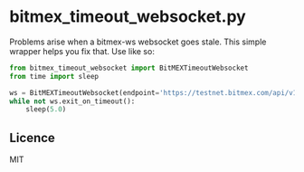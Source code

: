 # bitmex_timeout_websocket.py

Problems arise when a bitmex-ws websocket goes stale. This simple wrapper helps you fix that. Use like so:

```python
from bitmex_timeout_websocket import BitMEXTimeoutWebsocket
from time import sleep

ws = BitMEXTimeoutWebsocket(endpoint='https://testnet.bitmex.com/api/v1', symbol='XBTUSD')
while not ws.exit_on_timeout():
    sleep(5.0)
```


## Licence

MIT
